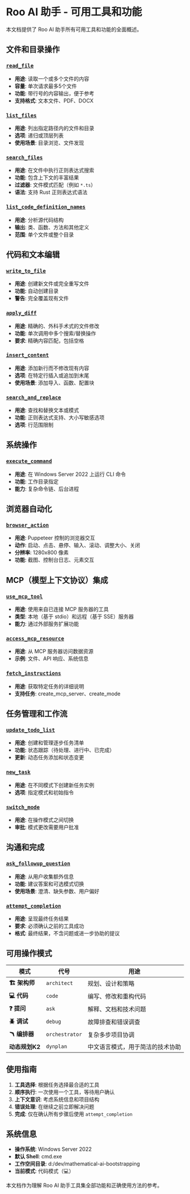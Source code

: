 # Roo AI 助手 - 可用工具和功能

本文档提供了 Roo AI 助手所有可用工具和功能的全面概述。

## 文件和目录操作

### [`read_file`](read_file)
- **用途**: 读取一个或多个文件的内容
- **容量**: 单次请求最多5个文件
- **功能**: 带行号的内容输出，便于参考
- **支持格式**: 文本文件、PDF、DOCX

### [`list_files`](list_files)
- **用途**: 列出指定路径内的文件和目录
- **选项**: 递归或顶层列表
- **使用场景**: 目录浏览、文件发现

### [`search_files`](search_files)
- **用途**: 在文件中执行正则表达式搜索
- **功能**: 包含上下文的丰富结果
- **过滤器**: 文件模式匹配（例如 `*.ts`）
- **语法**: 支持 Rust 正则表达式语法

### [`list_code_definition_names`](list_code_definition_names)
- **用途**: 分析源代码结构
- **输出**: 类、函数、方法和其他定义
- **范围**: 单个文件或整个目录

## 代码和文本编辑

### [`write_to_file`](write_to_file)
- **用途**: 创建新文件或完全重写文件
- **功能**: 自动创建目录
- **警告**: 完全覆盖现有文件

### [`apply_diff`](apply_diff)
- **用途**: 精确的、外科手术式的文件修改
- **功能**: 单次调用中多个搜索/替换操作
- **要求**: 精确内容匹配，包括空格

### [`insert_content`](insert_content)
- **用途**: 添加新行而不修改现有内容
- **选项**: 在特定行插入或追加到末尾
- **使用场景**: 添加导入、函数、配置块

### [`search_and_replace`](search_and_replace)
- **用途**: 查找和替换文本或模式
- **功能**: 正则表达式支持、大小写敏感选项
- **选项**: 行范围限制

## 系统操作

### [`execute_command`](execute_command)
- **用途**: 在 Windows Server 2022 上运行 CLI 命令
- **功能**: 工作目录指定
- **能力**: 复杂命令链、后台进程

## 浏览器自动化

### [`browser_action`](browser_action)
- **用途**: Puppeteer 控制的浏览器交互
- **动作**: 启动、点击、悬停、输入、滚动、调整大小、关闭
- **分辨率**: 1280x800 像素
- **功能**: 截图、控制台日志、元素交互

## MCP（模型上下文协议）集成

### [`use_mcp_tool`](use_mcp_tool)
- **用途**: 使用来自已连接 MCP 服务器的工具
- **类型**: 本地（基于 stdio）和远程（基于 SSE）服务器
- **能力**: 通过外部服务扩展功能

### [`access_mcp_resource`](access_mcp_resource)
- **用途**: 从 MCP 服务器访问数据资源
- **示例**: 文件、API 响应、系统信息

### [`fetch_instructions`](fetch_instructions)
- **用途**: 获取特定任务的详细说明
- **支持任务**: create_mcp_server、create_mode

## 任务管理和工作流

### [`update_todo_list`](update_todo_list)
- **用途**: 创建和管理逐步任务清单
- **功能**: 状态跟踪（待处理、进行中、已完成）
- **更新**: 动态任务添加和状态变更

### [`new_task`](new_task)
- **用途**: 在不同模式下创建新任务实例
- **选项**: 指定模式和初始指令

### [`switch_mode`](switch_mode)
- **用途**: 在操作模式之间切换
- **审批**: 模式更改需要用户批准

## 沟通和完成

### [`ask_followup_question`](ask_followup_question)
- **用途**: 从用户收集额外信息
- **功能**: 建议答案和可选模式切换
- **使用场景**: 澄清、缺失参数、用户偏好

### [`attempt_completion`](attempt_completion)
- **用途**: 呈现最终任务结果
- **要求**: 必须确认之前的工具成功
- **格式**: 最终结果，不含问题或进一步协助的提议

## 可用操作模式

| 模式 | 代号 | 用途 |
|------|------|---------|
| **🏗️ 架构师** | `architect` | 规划、设计和策略 |
| **💻 代码** | `code` | 编写、修改和重构代码 |
| **❓ 提问** | `ask` | 解释、文档和技术问题 |
| **🪲 调试** | `debug` | 故障排查和错误调查 |
| **🪃 编排器** | `orchestrator` | 复杂多步项目协调 |
| **动态规划K2** | `dynplan` | 中文语言模式，用于简洁的技术协助 |

## 使用指南

1. **工具选择**: 根据任务选择最合适的工具
2. **顺序执行**: 一次使用一个工具，等待用户确认
3. **上下文意识**: 考虑系统信息和项目结构
4. **错误处理**: 在继续之前立即解决问题
5. **完成**: 仅在确认所有步骤后使用 `attempt_completion`

## 系统信息
- **操作系统**: Windows Server 2022
- **默认 Shell**: cmd.exe
- **工作空间目录**: d:/dev/mathematical-ai-bootstrapping
- **当前模式**: 代码模式（💻）

本文档作为理解 Roo AI 助手工具集全部功能和正确使用方法的参考。
